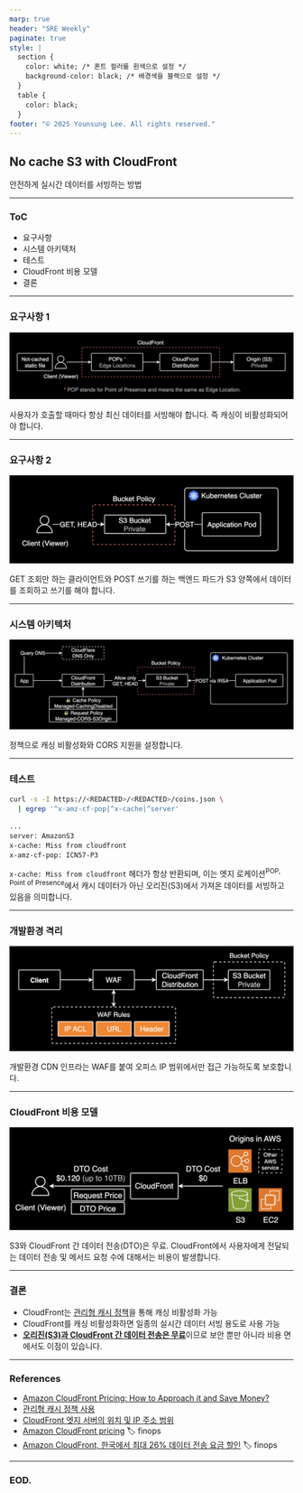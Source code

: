 ```yaml
---
marp: true
header: "SRE Weekly"
paginate: true
style: |
  section {
    color: white; /* 폰트 컬러를 흰색으로 설정 */
    background-color: black; /* 배경색을 블랙으로 설정 */
  }
  table {
    color: black;
  }
footer: "© 2025 Younsung Lee. All rights reserved."
---
```


## No cache S3 with CloudFront

안전하게 실시간 데이터를 서빙하는 방법

---

### ToC

- 요구사항
- 시스템 아키텍처
- 테스트
- CloudFront 비용 모델
- 결론

---

### 요구사항 1

![요구사항 1](./assets/1.png)

사용자가 호출할 때마다 항상 최신 데이터를 서빙해야 합니다. 즉 캐싱이 비활성화되어야 합니다.

---

### 요구사항 2

![요구사항 2](./assets/2.png)

GET 조회만 하는 클라이언트와 POST 쓰기를 하는 백엔드 파드가 S3 양쪽에서 데이터를 조회하고 쓰기를 해야 합니다.

---

### 시스템 아키텍처

![CloudFront와 S3를 연결한 시스템 아키텍처](./assets/3.png)

정책으로 캐싱 비활성화와 CORS 지원을 설정합니다.

---

### 테스트

```bash
curl -s -I https://<REDACTED>/<REDACTED>/coins.json \
  | egrep '^x-amz-cf-pop|^x-cache|^server'
```

```bash
...
server: AmazonS3
x-cache: Miss from cloudfront
x-amz-cf-pop: ICN57-P3
```

`x-cache: Miss from cloudfront` 헤더가 항상 반환되며, 이는 엣지 로케이션<sup>POP, Point of Presence</sup>에서 캐시 데이터가 아닌 오리진(S3)에서 가져온 데이터를 서빙하고 있음을 의미합니다.

---

### 개발환경 격리

![개발환경 격리](./assets/4.png)

개발환경 CDN 인프라는 WAF를 붙여 오피스 IP 범위에서만 접근 가능하도록 보호합니다.

---

### CloudFront 비용 모델

![CloudFront 비용 모델](./assets/5.png)

S3와 CloudFront 간 데이터 전송(DTO)은 무료. CloudFront에서 사용자에게 전달되는 데이터 전송 및 메서드 요청 수에 대해서는 비용이 발생합니다.

---

### 결론

- CloudFront는 [관리형 캐시 정책](https://docs.aws.amazon.com/ko_kr/AmazonCloudFront/latest/DeveloperGuide/using-managed-cache-policies.html)을 통해 캐싱 비활성화 가능
- CloudFront를 캐싱 비활성화하면 일종의 실시간 데이터 서빙 용도로 사용 가능
- [**오리진(S3)과 CloudFront 간 데이터 전송은 무료**](https://aws.amazon.com/cloudfront/pricing/?nc1=h_ls)이므로 보안 뿐만 아니라 비용 면에서도 이점이 있습니다.

---

### References

- [Amazon CloudFront Pricing: How to Approach it and Save Money?](https://www.stormit.cloud/blog/amazon-cloudfront-pricing-how-to-approach-it-and-save-money/)
- [관리형 캐시 정책 사용](https://docs.aws.amazon.com/ko_kr/AmazonCloudFront/latest/DeveloperGuide/using-managed-cache-policies.html)
- [CloudFront 엣지 서버의 위치 및 IP 주소 범위](https://docs.aws.amazon.com/ko_kr/AmazonCloudFront/latest/DeveloperGuide/LocationsOfEdgeServers.html)
- [Amazon CloudFront pricing](https://aws.amazon.com/cloudfront/pricing/?nc1=h_ls) :label: finops
- [Amazon CloudFront, 한국에서 최대 26% 데이터 전송 요금 할인](https://aws.amazon.com/ko/blogs/korea/cloudfront-price-cut-data-transfer-out-to-internet-in-korea/) :label: finops

---

### EOD.